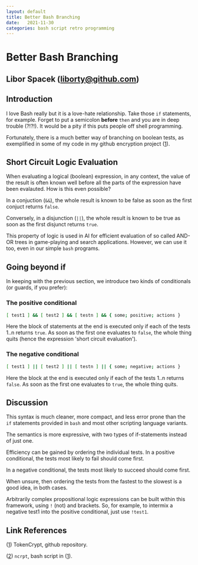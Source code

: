 ```yaml
---
layout: default
title: Better Bash Branching
date:   2021-11-30
categories: bash script retro programming
---
```


# Better Bash Branching

## Libor Spacek (liborty@github.com)

## Introduction

I love Bash really but it is a love-hate relationship. Take those `if` statements, for example. Forget to put a semicolon  **before** `then` and you are in deep trouble (?!?!). It would be a pity if this puts people off shell programming.

Fortunately, there is a much better way of branching on boolean tests, as exemplified in some of my code in my github encryption project ([1]).

## Short Circuit Logic Evaluation

When evaluating a logical (boolean) expression, in any context, the value of the result is often known well before all the parts of the expression have been evalauted. How is this even possible?

In a conjuction (`&&`), the whole result is known to be false as soon as the first conjuct returns `false`.

Conversely, in a disjunction (`||`), the whole result is known to be true as soon as the first disjunct returns `true`.

This property of logic is used in AI for efficient evaluation of so called AND-OR trees in game-playing and search applications. However, we can use it too, even in our simple `bash` programs.

## Going beyond if

In keeping with the previous section, we introduce two kinds of conditionals (or guards, if you prefer):

### The positive conditional

```bash
[ test1 ] && [ test2 ] && [ testn ] && { some; positive; actions }
```

Here the block of statements at the end is executed only if each of the tests 1..n returns `true`. As soon as the first one evaluates to `false`, the whole thing quits (hence the expression 'short circuit evaluation').

### The negative conditional
```bash
[ test1 ] || [ test2 ] || [ testn ] || { some; negative; actions }
```
Here the block at the end is executed only if each of the tests 1..n returns `false`. As soon as the first one evaluates to `true`, the whole thing quits.

## Discussion

This syntax is much cleaner, more compact, and less error prone than the `if` statements provided in `bash` and most other scripting language variants.

The semantics is more expressive, with two types of if-statements instead of just one.

Efficiency can be gained by ordering the individual tests. In a positive conditional, the tests most likely to fail should come first.

In a negative conditional, the tests most likely to succeed should come first.

When unsure, then ordering the tests from the fastest to the slowest is a good idea, in both cases.

Arbitrarily complex propositional logic expressions can be built within this framework, using `!` (not) and brackets. So, for example, to intermix a negative test1 into the positive conditional, just use `!test1`.

## Link References

([1]) TokenCrypt, github repository.

([2]) `ncrpt`, bash script in ([1]).  

[1]: https://github.com/liborty/TokenCrypt "TokenCrypt"
[2]: https://github.com/liborty/TokenCrypt/blob/master/ncrpt "ncrpt"
